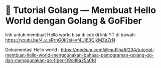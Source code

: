 # 📘 Tutorial Golang — Membuat Hello World dengan Golang & GoFiber

link untuk membuat Hello world bisa di cek di link YT di bawah:
https://youtu.be/4_v_sRrnG0k?si=yf4Ui63QjkMZeZrN

Dokumentasi Hello world :
https://medium.com/@muflihafif234/tutorial-membuat-hello-world-menggunakan-bahasa-pemograman-golang-go-dan-menggunakan-go-fiber-09cd6a25a0fd